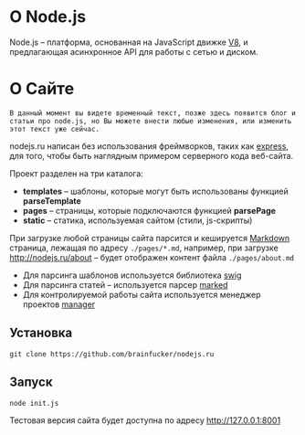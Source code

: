 О Node.js
=====

Node.js – платформа, основанная на JavaScript движке [V8](https://code.google.com/p/v8/), и предлагающая асинхронное API для работы с сетью и диском.

О Сайте
=====
```
В данный момент вы видете временный текст, позже здесь появится блог и статьи про node.js, но Вы можете внести любые изменения, или изменить этот текст уже сейчас.
```

nodejs.ru написан без использования фреймворков, таких как [express](http://expressjs.com/ru/), для того, чтобы быть наглядным примером серверного кода веб-сайта.

Проект разделен на три каталога:
- **templates** – шаблоны, которые могут быть использованы функцией **parseTemplate**
- **pages** – страницы, которые подключаются функцией **parsePage**
- **static** – статика, используемая сайтом (стили, js-скрипты)

При загрузке любой страницы сайта парсится и кешируется [Markdown](https://help.github.com/articles/markdown-basics/) страница, лежащая по адресу `./pages/*.md`, например, при загрузке http://nodejs.ru/about – будет отображен контент файла `./pages/about.md`

- Для парсинга шаблонов используется библиотека [swig](http://paularmstrong.github.io/swig/)
- Для парсинга статей – используется парсер [marked](https://github.com/chjj/marked)
- Для контролируемой работы сайта используется менеджер проектов [manager](https://github.com/brainfucker/manager)

## Установка
```
git clone https://github.com/brainfucker/nodejs.ru
```

## Запуск
```
node init.js
```
Тестовая версия сайта будет доступна по адресу http://127.0.0.1:8001


